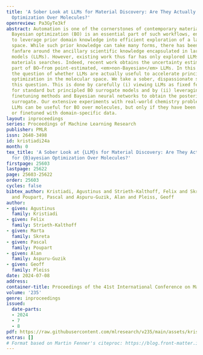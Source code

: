 ```yaml
---
title: 'A Sober Look at LLMs for Material Discovery: Are They Actually Good for Bayesian
  Optimization Over Molecules?'
openreview: Pa3GyTe3kf
abstract: Automation is one of the cornerstones of contemporary material discovery.
  Bayesian optimization (BO) is an essential part of such workflows, enabling scientists
  to leverage prior domain knowledge into efficient exploration of a large molecular
  space. While such prior knowledge can take many forms, there has been significant
  fanfare around the ancillary scientific knowledge encapsulated in large language
  models (LLMs). However, existing work thus far has only explored LLMs for heuristic
  materials searches. Indeed, recent work obtains the uncertainty estimate—an integral
  part of BO—from point-estimated, <em>non-Bayesian</em> LLMs. In this work, we study
  the question of whether LLMs are actually useful to accelerate principled <em>Bayesian</em>
  optimization in the molecular space. We take a sober, dispassionate stance in answering
  this question. This is done by carefully (i) viewing LLMs as fixed feature extractors
  for standard but principled BO surrogate models and by (ii) leveraging parameter-efficient
  finetuning methods and Bayesian neural networks to obtain the posterior of the LLM
  surrogate. Our extensive experiments with real-world chemistry problems show that
  LLMs can be useful for BO over molecules, but only if they have been pretrained
  or finetuned with domain-specific data.
layout: inproceedings
series: Proceedings of Machine Learning Research
publisher: PMLR
issn: 2640-3498
id: kristiadi24a
month: 0
tex_title: 'A Sober Look at {LLM}s for Material Discovery: Are They Actually Good
  for {B}ayesian Optimization Over Molecules?'
firstpage: 25603
lastpage: 25622
page: 25603-25622
order: 25603
cycles: false
bibtex_author: Kristiadi, Agustinus and Strieth-Kalthoff, Felix and Skreta, Marta
  and Poupart, Pascal and Aspuru-Guzik, Alan and Pleiss, Geoff
author:
- given: Agustinus
  family: Kristiadi
- given: Felix
  family: Strieth-Kalthoff
- given: Marta
  family: Skreta
- given: Pascal
  family: Poupart
- given: Alan
  family: Aspuru-Guzik
- given: Geoff
  family: Pleiss
date: 2024-07-08
address:
container-title: Proceedings of the 41st International Conference on Machine Learning
volume: '235'
genre: inproceedings
issued:
  date-parts:
  - 2024
  - 7
  - 8
pdf: https://raw.githubusercontent.com/mlresearch/v235/main/assets/kristiadi24a/kristiadi24a.pdf
extras: []
# Format based on Martin Fenner's citeproc: https://blog.front-matter.io/posts/citeproc-yaml-for-bibliographies/
---
```

